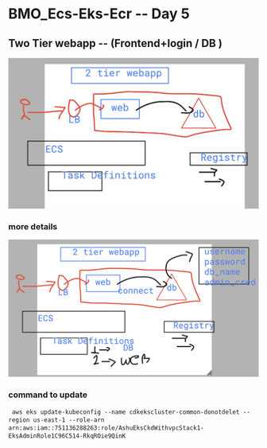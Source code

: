 # BMO_Ecs-Eks-Ecr -- Day 5 

## Two Tier webapp -- (Frontend+login / DB )

<img src="images/twot.png">

### more details 

<img src="images/new.png">

### command to update 

```
 aws eks update-kubeconfig --name cdkekscluster-common-donotdelet --region us-east-1 --role-arn arn:aws:iam::751136288263:role/AshuEksCkdWithvpcStack1-EksAdminRole1C96C514-RkqROie9QinK
```